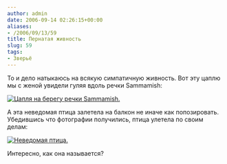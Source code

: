 ```yaml
---
author: admin
date: 2006-09-14 02:26:15+00:00
aliases:
- /2006/09/13/59
title: Пернатая живность
slug: 59
tags:
- Зверьё
---
```


То и дело натыкаюсь на всякую симпатичную живность. Вот эту цаплю мы с женой увидели гуляя вдоль речки Sammamish:

[![Цапля на берегу речки Sammamish.](/2006/09/heron_small.jpg)](/2006/09/heron.jpg)

А эта неведомая птица залетела на балкон не иначе как попозировать. Убедившись что фотографии получились, птица улетела по своим делам:

[![Неведомая птица.](/2006/09/some_bird_small.jpg)](/2006/09/some_bird.jpg)

Интересно, как она называется?
